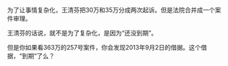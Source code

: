 为了让事情复杂化，王清芬把30万和35万分成两次起诉。但是法院合并成一个案件审理。

王清芬的话说，就不是为了复杂化，是因为“还没到期”。

但是你如果看363万的257号案件，你会发现2013年9月2日的借据。这个借据，“到期”了么？